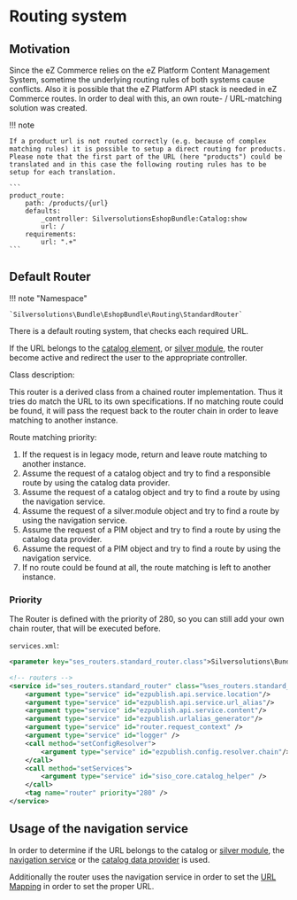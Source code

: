 # Routing system

## Motivation

Since the eZ Commerce relies on the eZ Platform Content Management System, sometime the underlying routing rules of both systems cause conflicts. Also it is possible that the eZ Platform API stack is needed in eZ Commerce routes. In order to deal with this, an own route- / URL-matching solution was created.

!!! note

    If a product url is not routed correctly (e.g. because of complex matching rules) it is possible to setup a direct routing for products. Please note that the first part of the URL (here "products") could be translated and in this case the following routing rules has to be setup for each translation.

    ``` 
    product_route:
        path: /products/{url}
        defaults:
            _controller: SilversolutionsEshopBundle:Catalog:show
            url: /
        requirements:
            url: ".+"
    ```

## Default Router

!!! note "Namespace"

    `Silversolutions\Bundle\EshopBundle\Routing\StandardRouter`

There is a default routing system, that checks each required URL.

If the URL belongs to the [catalog element](23560458.html), or [silver module](silver.module_23560489.html), the router become active and redirect the user to the appropriate controller.

Class description:

This router is a derived class from a chained router implementation. Thus it tries do match the URL to its own specifications. If no matching route could be found, it will pass the request back to the router chain in order to leave matching to another instance.

Route matching priority:

1.  If the request is in legacy mode, return and leave route matching to another instance.
2.  Assume the request of a catalog object and try to find a responsible route by using the catalog data provider.
3.  Assume the request of a catalog object and try to find a route by using the navigation service.
4.  Assume the request of a silver.module object and try to find a route by using the navigation service.
5.  Assume the request of a PIM object and try to find a route by using the catalog data provider.
6.  Assume the request of a PIM object and try to find a route by using the navigation service.
7.  If no route could be found at all, the route matching is left to another instance.

### Priority

The Router is defined with the priority of 280, so you can still add your own chain router, that will be executed before.

`services.xml`:

``` xml
<parameter key="ses_routers.standard_router.class">Silversolutions\Bundle\EshopBundle\Routing\StandardRouter</parameter>

<!-- routers -->
<service id="ses_routers.standard_router" class="%ses_routers.standard_router.class%">
    <argument type="service" id="ezpublish.api.service.location"/>
    <argument type="service" id="ezpublish.api.service.url_alias"/>
    <argument type="service" id="ezpublish.api.service.content"/>
    <argument type="service" id="ezpublish.urlalias_generator"/>
    <argument type="service" id="router.request_context" />
    <argument type="service" id="logger" />
    <call method="setConfigResolver">
        <argument type="service" id="ezpublish.config.resolver.chain"/>
    </call>
    <call method="setServices">
        <argument type="service" id="siso_core.catalog_helper" />
    </call>
    <tag name="router" priority="280" />
</service>
```

## Usage of the navigation service

In order to determine if the URL belongs to the catalog or [silver module](silver.module_23560489.html), the [navigation service](/pages/createpage.action?spaceKey=EZC14&title=Navigation+%28deprecated%29&linkCreation=true&fromPageId=23560569) or the [catalog data provider](Access-dataprovider-via-PHP_23560560.html) is used.

Additionally the router uses the navigation service in order to set the [URL Mapping](Access-dataprovider-via-PHP_23560560.html) in order to set the proper URL.
